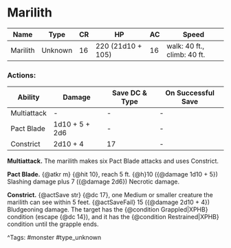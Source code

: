 # Marilith

| Name | Type | CR | HP | AC | Speed |
|------|------|----|----|----|-------|
| Marilith | Unknown | 16 | 220 (21d10 + 105) | 16 | walk: 40 ft., climb: 40 ft. |

### Actions:

| Ability | Damage | Save DC & Type | On Successful Save |
|---------|--------|----------------|--------------------|
| Multiattack | - | - | - |
| Pact Blade | 1d10 + 5 + 2d6 | - | - |
| Constrict | 2d10 + 4 | 17 | - |


**Multiattack.** The marilith makes six Pact Blade attacks and uses Constrict.

**Pact Blade.** {@atkr m} {@hit 10}, reach 5 ft. {@h}10 ({@damage 1d10 + 5}) Slashing damage plus 7 ({@damage 2d6}) Necrotic damage.

**Constrict.** {@actSave str} {@dc 17}, one Medium or smaller creature the marilith can see within 5 feet. {@actSaveFail} 15 ({@damage 2d10 + 4}) Bludgeoning damage. The target has the {@condition Grappled|XPHB} condition (escape {@dc 14}), and it has the {@condition Restrained|XPHB} condition until the grapple ends.

^Tags: #monster #type_unknown